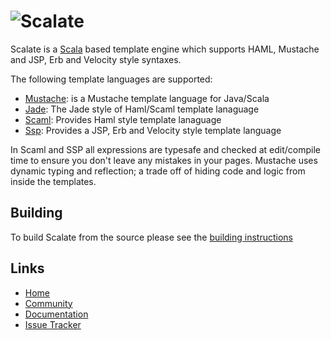 ![Scalate][logo]
===============================

Scalate is a [Scala](http://www.scala-lang.org) based template engine which supports HAML, Mustache and JSP, Erb and Velocity style syntaxes.

The following template languages are supported:

  * [Mustache](http://scalate.fusesource.org/documentation/mustache.html#features): is a Mustache template language for Java/Scala
  * [Jade](http://scalate.fusesource.org/documentation/scaml-reference.html#jade): The Jade style of Haml/Scaml template lanaguage
  * [Scaml](http://scalate.fusesource.org/documentation/scaml-reference.html#features): Provides Haml style template lanaguage
  * [Ssp](http://scalate.fusesource.org/documentation/ssp-reference.html#syntax): Provides a JSP, Erb and Velocity style template language

In Scaml and SSP all expressions are typesafe and checked at edit/compile time to ensure you don't leave any mistakes in your pages.
Mustache uses dynamic typing and reflection; a trade off of hiding code and logic from inside the templates.

Building
--------

To build Scalate from the source please see the [building instructions](http://scalate.fusesource.org/building.html)

Links
-----

* [Home](http://scalate.fusesource.org/)
* [Community](http://scalate.fusesource.org/community.html)
* [Documentation](http://scalate.fusesource.org/documentation/)
* [Issue Tracker](http://scalate.assembla.com/spaces/scalate/tickets)

[logo]: http://scalate.fusesource.org/images/project-logo.png "Scalate"